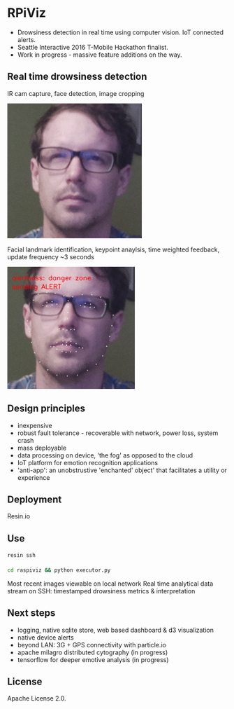 
# RPiViz

* Drowsiness detection in real time using computer vision. IoT connected alerts.
* Seattle Interactive 2016 T-Mobile Hackathon finalist.
* Work in progress - massive feature additions on the way.

## Real time drowsiness detection

IR cam capture, face detection, image cropping


![Alt text](/images/snapcrop.jpg?raw=true "So tired..") 

Facial landmark identification, keypoint anaylsis, time weighted feedback, update frequency ~3 seconds


![Alt text](/images/alert.jpg?raw=true "alert!") 


## Design principles
 
  * inexpensive
  * robust fault tolerance - recoverable with network, power loss, system crash
  * mass deployable
  * data processing on device, 'the fog' as opposed to the cloud
  * IoT platform for emotion recognition applications
  * 'anti-app': an unobstrustive 'enchanted' object' that facilitates a utility or experience 

## Deployment

Resin.io

## Use

```bash 
resin ssh

cd raspiviz && python executor.py
```

Most recent images viewable on local network
Real time analytical data stream on SSH: timestamped drowsiness metrics & interpretation



## Next steps

  * logging, native sqlite store, web based dashboard & d3 visualization
  * native device alerts
  * beyond LAN: 3G + GPS connectivity with particle.io
  * apache milagro distributed cytography (in progress)
  * tensorflow for deeper emotive analysis (in progress)


## License 
Apache License 2.0.
